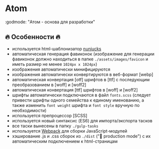 # Atom

:godmode: "Атом - основа для разработки"

## :fire: Особенности :fire:

* используется html-шаблонизатор [nunjucks](https://mozilla.github.io/nunjucks/)
* автоматическая генерация фавиконок (изображение для генерации фавиконок должно находиться в папке ```./assets/images/favicon``` и иметь размер не менее ```1024px x 1024px```)
* изображения автоматически минифицируются
* изображения автоматически конвертируются в веб-формат [webp]
* автоматическая конвертация [otf] шрифтов в [ttf] с последующим преобразованием в [woff] и [woff2]
* автоматическая конвертация [ttf] шрифтов в [woff] и [woff2]
* шрифты автоматически подключаются в файл ```fonts.scss``` (следует привести шрифты одного семейства к единому именованию, а также изменить ```font weight``` шрифта и ```font style``` вручную по необходимости)
* используется препроцессор [SCSS]
* используется новый синтаксис (ES6) для импорта/экспорта тасков
* все таски вынесены в папку ```./gulp-tasks```
* используется [Webpack](https://webpack.js.org/) для сборки JavaScript-модулей
* хэширование .js и .css сборок из ```./dist``` ("🚚 production mode") с их автоматическим подключением к html-страницам